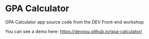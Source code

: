 # GPA Calculator

GPA Calculator app source code from the DEV Front-end workshop

You can see a demo here: https://devosu.github.io/gpa-calculator/
